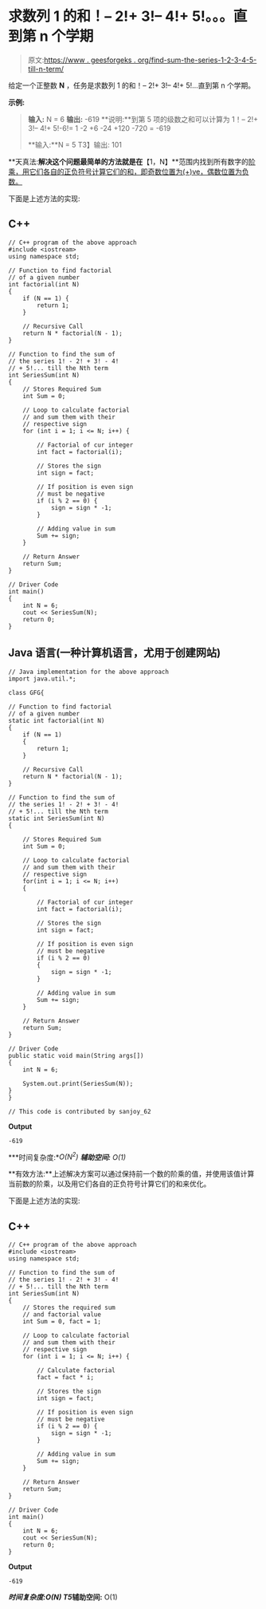# 求数列 1 的和！– 2!+ 3!– 4!+ 5!。。。直到第 n 个学期

> 原文:[https://www . geesforgeks . org/find-sum-the-series-1-2-3-4-5-till-n-term/](https://www.geeksforgeeks.org/find-sum-of-the-series-1-2-3-4-5-till-nth-term/)

给定一个正整数 **N** ，任务是求数列 1 的和！– 2!+ 3!– 4!+ 5!…直到第 n 个学期。

**示例:**

> **输入:** N = 6
> **输出:** -619
> **说明:**到第 5 项的级数之和可以计算为
> 1！– 2!+ 3!– 4!+ 5!-6!= 1 -2 +6 -24 +120 -720 = -619
> 
> **输入:**N = 5
> T3】输出: 101

**天真法:**解决这个问题最简单的方法就是在**【1，N】**范围内找到所有数字的[阶乘，用它们各自的正负符号计算它们的和，即奇数位置为(+)ve，偶数位置为负数。](https://www.geeksforgeeks.org/program-for-factorial-of-a-number/)

下面是上述方法的实现:

## C++

```
// C++ program of the above approach
#include <iostream>
using namespace std;

// Function to find factorial
// of a given number
int factorial(int N)
{
    if (N == 1) {
        return 1;
    }

    // Recursive Call
    return N * factorial(N - 1);
}

// Function to find the sum of
// the series 1! - 2! + 3! - 4!
// + 5!... till the Nth term
int SeriesSum(int N)
{
    // Stores Required Sum
    int Sum = 0;

    // Loop to calculate factorial
    // and sum them with their
    // respective sign
    for (int i = 1; i <= N; i++) {

        // Factorial of cur integer
        int fact = factorial(i);

        // Stores the sign
        int sign = fact;

        // If position is even sign
        // must be negative
        if (i % 2 == 0) {
            sign = sign * -1;
        }

        // Adding value in sum
        Sum += sign;
    }

    // Return Answer
    return Sum;
}

// Driver Code
int main()
{
    int N = 6;
    cout << SeriesSum(N);
    return 0;
}
```

## Java 语言(一种计算机语言，尤用于创建网站)

```
// Java implementation for the above approach
import java.util.*;

class GFG{

// Function to find factorial
// of a given number
static int factorial(int N)
{
    if (N == 1)
    {
        return 1;
    }

    // Recursive Call
    return N * factorial(N - 1);
}

// Function to find the sum of
// the series 1! - 2! + 3! - 4!
// + 5!... till the Nth term
static int SeriesSum(int N)
{

    // Stores Required Sum
    int Sum = 0;

    // Loop to calculate factorial
    // and sum them with their
    // respective sign
    for(int i = 1; i <= N; i++)
    {

        // Factorial of cur integer
        int fact = factorial(i);

        // Stores the sign
        int sign = fact;

        // If position is even sign
        // must be negative
        if (i % 2 == 0)
        {
            sign = sign * -1;
        }

        // Adding value in sum
        Sum += sign;
    }

    // Return Answer
    return Sum;
}

// Driver Code
public static void main(String args[])
{
    int N = 6;

    System.out.print(SeriesSum(N));
}
}

// This code is contributed by sanjoy_62
```

**Output**

```
-619
```

***时间复杂度:**O(N<sup>2</sup>)*
***辅助空间:** O(1)*

**有效方法:**上述解决方案可以通过保持前一个数的阶乘的值，并使用该值计算当前数的阶乘，以及用它们各自的正负符号计算它们的和来优化。

下面是上述方法的实现:

## C++

```
// C++ program of the above approach
#include <iostream>
using namespace std;

// Function to find the sum of
// the series 1! - 2! + 3! - 4!
// + 5!... till the Nth term
int SeriesSum(int N)
{
    // Stores the required sum
    // and factorial value
    int Sum = 0, fact = 1;

    // Loop to calculate factorial
    // and sum them with their
    // respective sign
    for (int i = 1; i <= N; i++) {

        // Calculate factorial
        fact = fact * i;

        // Stores the sign
        int sign = fact;

        // If position is even sign
        // must be negative
        if (i % 2 == 0) {
            sign = sign * -1;
        }

        // Adding value in sum
        Sum += sign;
    }

    // Return Answer
    return Sum;
}

// Driver Code
int main()
{
    int N = 6;
    cout << SeriesSum(N);
    return 0;
}
```

**Output**

```
-619
```

***时间复杂度:**O(N)*
T5**辅助空间:** O(1)